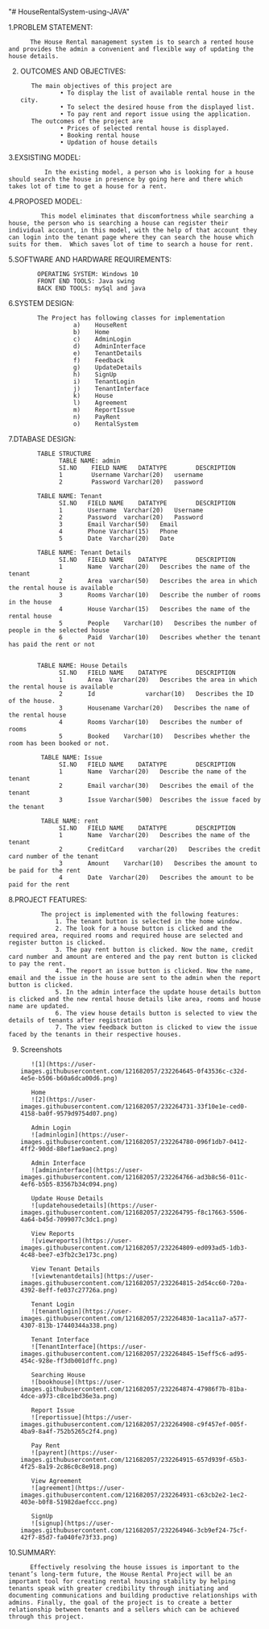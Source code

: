 "# HouseRentalSystem-using-JAVA" 

1.PROBLEM STATEMENT:
          
          The House Rental management system is to search a rented house and provides the admin a convenient and flexible way of updating the house details.

2. OUTCOMES AND OBJECTIVES:

          The main objectives of this project are
                  •	To display the list of available rental house in the city.
                  •	To select the desired house from the displayed list.
                  •	To pay rent and report issue using the application.
          The outcomes of the project are
                  •	Prices of selected rental house is displayed.
                  •	Booking rental house
                  •	Updation of house details
 3.EXSISTING MODEL:
 
              In the existing model, a person who is looking for a house should search the house in presence by going here and there which takes lot of time to get a house for a rent.

4.PROPOSED MODEL:
             
             This model eliminates that discomfortness while searching a house, the person who is searching a house can register their individual account, in this model, with the help of that account they can login into the tenant page where they can search the house which suits for them.  Which saves lot of time to search a house for rent.

5.SOFTWARE AND HARDWARE REQUIREMENTS:
            
            OPERATING SYSTEM: Windows 10
            FRONT END TOOLS: Java swing
            BACK END TOOLS: mySql and java

6.SYSTEM DESIGN:
            
            The Project has following classes for implementation
                      a)	HouseRent
                      b)	Home
                      c)	AdminLogin
                      d)	AdminInterface
                      e)	TenantDetails
                      f)	Feedback
                      g)	UpdateDetails
                      h)	SignUp
                      i)	TenantLogin
                      j)	TenantInterface
                      k)	House
                      l)	Agreement
                      m)	ReportIssue
                      n)	PayRent
                      o)	RentalSystem

7.DTABASE DESIGN:
            
            TABLE STRUCTURE
                  TABLE NAME: admin
                  SI.NO    FIELD NAME	DATATYPE	    DESCRIPTION
                  1	       Username	Varchar(20)   username
                  2        Password	Varchar(20)   password
                  
            TABLE NAME: Tenant
                  SI.NO   FIELD NAME	DATATYPE	    DESCRIPTION
                  1	      Username	Varchar(20)   Username
                  2	      Password	varchar(20)   Password
                  3	      Email	Varchar(50)   Email
                  4	      Phone	Varchar(15)   Phone
                  5	      Date	Varchar(20)   Date
     
            TABLE NAME: Tenant Details
                  SI.NO   FIELD NAME	DATATYPE	    DESCRIPTION
                  1	      Name	Varchar(20)   Describes the name of the tenant
                  2	      Area	varchar(50)   Describes the area in which the rental house is available
                  3	      Rooms	Varchar(10)   Describe the number of rooms in the house
                  4	      House	Varchar(15)   Describes the name of the rental house
                  5	      People	Varchar(10)   Describes the number of people in the selected house
                  6	      Paid	Varchar(10)   Describes whether the tenant has paid the rent or not


            TABLE NAME: House Details
                  SI.NO   FIELD NAME	DATATYPE	    DESCRIPTION
                  1	      Area	Varchar(20)   Describes the area in which the rental house is available
                  2	      Id	          varchar(10)   Describes the ID of the house.
                  3	      Housename	Varchar(20)   Describes the name of the rental house
                  4	      Rooms	Varchar(10)   Describes the number of rooms
                  5	      Booked	Varchar(10)   Describes whether the room has been booked or not.

             TABLE NAME: Issue
                  SI.NO   FIELD NAME	DATATYPE	    DESCRIPTION
                  1	      Name	Varchar(20)   Describe the name of the tenant
                  2	      Email	varchar(30)   Describes the email of the tenant
                  3	      Issue	Varchar(500)  Describes the issue faced by the tenant

             TABLE NAME: rent		
                  SI.NO   FIELD NAME    DATATYPE	    DESCRIPTION
                  1	      Name	Varchar(20)   Describes the name of the tenant
                  2	      CreditCard	varchar(20)   Describes the credit card number of the tenant
                  3	      Amount	Varchar(10)   Describes the amount to be paid for the rent
                  4	      Date	Varchar(20)   Describes the amount to be paid for the rent

 8.PROJECT FEATURES:
 
             The project is implemented with the following features:
                 1. The tenant button is selected in the home window.
                 2. The look for a house button is clicked and the required area, required rooms and required house are selected and register button is clicked.
                 3. The pay rent button is clicked. Now the name, credit card number and amount are entered and the pay rent button is clicked to pay the rent.
                 4. The report an issue button is clicked. Now the name, email and the issue in the house are sent to the admin when the report button is clicked.
                 5. In the admin interface the update house details button is clicked and the new rental house details like area, rooms and house name are updated.
                 6. The view house details button is selected to view the details of tenants after registration
                 7. The view feedback button is clicked to view the issue faced by the tenants in their respective houses.
9. Screenshots

          ![1](https://user-images.githubusercontent.com/121682057/232264645-0f43536c-c32d-4e5e-b506-b60a6dca00d6.png)
          
          Home
          ![2](https://user-images.githubusercontent.com/121682057/232264731-33f10e1e-ced0-4158-ba0f-9579d9754d07.png)
          
          Admin Login
          ![adminlogin](https://user-images.githubusercontent.com/121682057/232264780-096f1db7-0412-4ff2-90dd-88ef1ae9aec2.png)
          
          Admin Interface
          ![admininterface](https://user-images.githubusercontent.com/121682057/232264766-ad3b8c56-011c-4ef6-b5b5-83567b34c094.png)
          
          Update House Details
          ![updatehousedetails](https://user-images.githubusercontent.com/121682057/232264795-f8c17663-5506-4a64-b45d-7099077c3dc1.png)

          View Reports
          ![viewreports](https://user-images.githubusercontent.com/121682057/232264809-ed093ad5-1db3-4c48-bee7-e3fb2c3e173c.png)
          
          View Tenant Details
          ![viewtenantdetails](https://user-images.githubusercontent.com/121682057/232264815-2d54cc60-720a-4392-8eff-fe037c27726a.png)
          
          Tenant Login
          ![tenantlogin](https://user-images.githubusercontent.com/121682057/232264830-1aca11a7-a577-4307-813b-17440344a338.png)
          
          Tenant Interface
          ![TenantInterface](https://user-images.githubusercontent.com/121682057/232264845-15eff5c6-ad95-454c-928e-ff3db001dffc.png)
          
          Searching House
          ![bookhouse](https://user-images.githubusercontent.com/121682057/232264874-47986f7b-81ba-4dce-a973-c8ce1bd36e3a.png)
          
          Report Issue
          ![reportissue](https://user-images.githubusercontent.com/121682057/232264908-c9f457ef-005f-4ba9-8a4f-752b5265c2f4.png)

          Pay Rent
          ![payrent](https://user-images.githubusercontent.com/121682057/232264915-657d939f-65b3-4f25-8a19-2c86c0c8e918.png)

          View Agreement
          ![agreement](https://user-images.githubusercontent.com/121682057/232264931-c63cb2e2-1ec2-403e-b0f8-51982daefccc.png)

          SignUp
          ![signup](https://user-images.githubusercontent.com/121682057/232264946-3cb9ef24-75cf-42f7-85d7-fa040fe73f33.png)
          

10.SUMMARY:
          
          Effectively resolving the house issues is important to the tenant’s long-term future, the House Rental Project will be an important tool for creating rental housing stability by helping tenants speak with greater credibility through initiating and documenting communications and building productive relationships with admins. Finally, the goal of the project is to create a better relationship between tenants and a sellers which can be achieved through this project.



          
